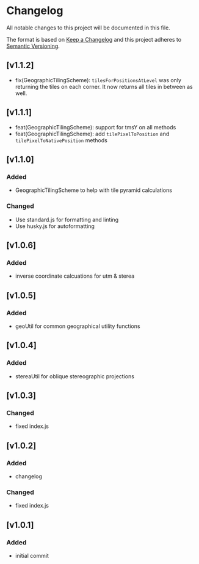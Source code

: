 # Changelog
All notable changes to this project will be documented in this file.

The format is based on [Keep a Changelog](http://keepachangelog.com/)
and this project adheres to [Semantic Versioning](http://semver.org/).

## [v1.1.2]
- fix(GeographicTilingScheme): `tilesForPositionsAtLevel` was only returning the tiles on each corner. It now returns all tiles in between as well.

## [v1.1.1]
- feat(GeographicTilingScheme): support for tmsY on all methods
- feat(GeographicTilingScheme): add `tilePixelToPosition` and `tilePixelToNativePosition` methods

## [v1.1.0]
### Added
- GeographicTilingScheme to help with tile pyramid calculations
### Changed
- Use standard.js for formatting and linting
- Use husky.js for autoformatting

## [v1.0.6]
### Added
- inverse coordinate calcuations for utm & sterea

## [v1.0.5]
### Added
- geoUtil for common geographical utility functions

## [v1.0.4]
### Added
- stereaUtil for oblique stereographic projections

## [v1.0.3]
### Changed
- fixed index.js

## [v1.0.2]
### Added
- changelog

### Changed
- fixed index.js

## [v1.0.1]
### Added
- initial commit

[1.1.0]: https://github.com/skycatch/geo-util/compare/v1.1.0...v1.0.5
[1.0.5]: https://github.com/skycatch/geo-util/compare/v1.0.5...v1.0.4
[1.0.4]: https://github.com/skycatch/geo-util/compare/v1.0.4...v1.0.3
[1.0.3]: https://github.com/skycatch/geo-util/compare/v1.0.3...v1.0.2
[1.0.2]: https://github.com/skycatch/geo-util/compare/v1.0.2...v1.0.1
